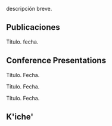 
descripción breve.

## Publicaciones
Título. fecha.

## Conference Presentations
Título. Fecha.  

Título. Fecha.   

Título. Fecha.  

## K'iche' 